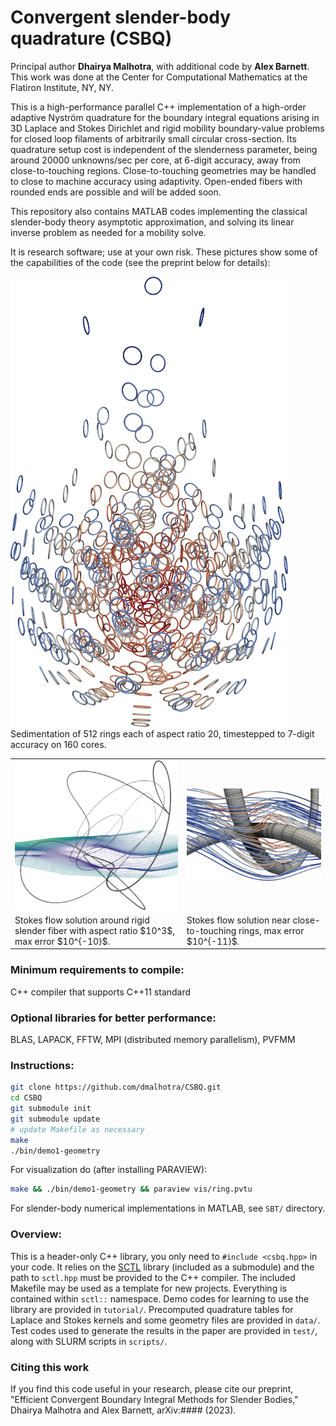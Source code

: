# Convergent slender-body quadrature (CSBQ)

Principal author **Dhairya Malhotra**, with additional code by **Alex Barnett**.
This work was done at the Center for Computational Mathematics at the Flatiron Institute, NY, NY.

This is a high-performance parallel C++ implementation of a high-order
adaptive Nystr&ouml;m quadrature for the boundary integral equations arising
in 3D Laplace and Stokes Dirichlet and rigid mobility boundary-value problems
for closed loop filaments of arbitrarily small circular cross-section.
Its quadrature setup cost is independent of the slenderness parameter, being around 20000 unknowns/sec per core, at 6-digit accuracy, away from close-to-touching regions.
Close-to-touching geometries may be handled to close to machine accuracy using adaptivity.
Open-ended fibers with rounded ends are possible and will be added soon.

This repository also contains MATLAB codes implementing the classical
slender-body theory asymptotic approximation,
and solving its linear inverse problem as needed for a mobility solve.

It is research software; use at your own risk. These pictures show some of the capabilities of the code (see the preprint below for details):


<table border=0>
<tr>
<td>
<img src="pics/tangle-stokes-streamlines_sm.png">
<td>
<img src="pics/close-to-touching-streamlines_sm.png">
</tr>

<tr>
<td>
Stokes flow solution around rigid slender fiber with aspect ratio $10^3$, max error $10^{-10}$.
<td>
Stokes flow solution near close-to-touching rings, max error $10^{-11}$.
</tr>

<tr>
<img src="pics/sed512-117_sm.png">
Sedimentation of 512 rings each of aspect ratio 20, timestepped to 7-digit accuracy on 160 cores.
</tr>
</table>



### Minimum requirements to compile:

C++ compiler that supports C++11 standard


### Optional libraries for better performance:

BLAS, LAPACK, FFTW, MPI (distributed memory parallelism), PVFMM

### Instructions:

```bash
git clone https://github.com/dmalhotra/CSBQ.git
cd CSBQ
git submodule init
git submodule update
# update Makefile as necessary
make
./bin/demo1-geometry
```

For visualization do (after installing PARAVIEW):

```bash
make && ./bin/demo1-geometry && paraview vis/ring.pvtu
```

For slender-body numerical implementations in MATLAB, see `SBT/` directory.


### Overview:
This is a header-only C++ library, you only need to `#include <csbq.hpp>` in your code.
It relies on the [SCTL](https://github.com/dmalhotra/SCTL) library (included as a submodule) and the path to `sctl.hpp` must be provided to the C++ compiler.
The included Makefile may be used as a template for new projects.
Everything is contained within `sctl::` namespace.
Demo codes for learning to use the library are provided in `tutorial/`.
Precomputed quadrature tables for Laplace and Stokes kernels and some geometry files are provided in `data/`.
Test codes used to generate the results in the paper are provided in `test/`, along with SLURM scripts in `scripts/`.

### Citing this work

If you find this code useful in your research, please cite our preprint,
"Efficient Convergent Boundary Integral Methods for Slender Bodies,"
Dhairya Malhotra and Alex Barnett, arXiv:#### (2023).

